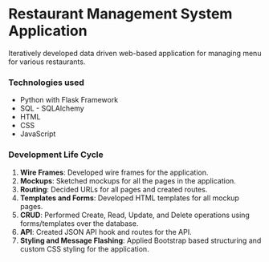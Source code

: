 # Restaurant Management System Application

Iteratively developed data driven web-based application for managing menu for various restaurants. 

### Technologies used
- Python with Flask Framework
- SQL - SQLAlchemy
- HTML
- CSS
- JavaScript


### Development Life Cycle
1. __Wire Frames__: Developed wire frames for the application.
2. __Mockups__: Sketched mockups for all the pages in the application.
3. __Routing__: Decided URLs for all pages and created routes.
4. __Templates and Forms__: Developed HTML templates for all mockup pages.
5. __CRUD__: Performed Create, Read, Update, and Delete operations using forms/templates over the database.
6. __API__: Created JSON API hook and routes for the API.
7. __Styling and Message Flashing__: Applied Bootstrap based structuring and custom CSS styling for the application.
